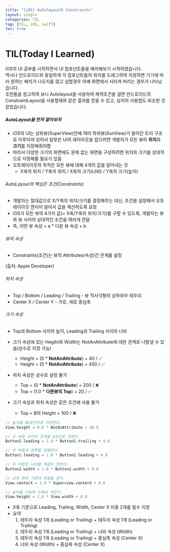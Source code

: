```yaml
---
title: "[iOS] Autolayout과 Constraints"
layout: single
categories: TIL
tag: [TIL, iOS, swift]
toc: true
---
```


# TIL(Today I Learned)

iOS의 UI 공부를 시작하면서 UI 컴포넌트들을 배치해보기 시작하였습니다. <br>
역시나 안드로이드와 동일하게 각 컴포넌트들의 위치를 드래그하여 지정하면 기기에 따라 원하는 배치가 나오지를 않고 심할경우 아예 화면에서 사라져 버리는 경우가 나타났습니다. <br>
조언들을 참고하여 보니 Autolayout을 사용하여 제약조건을 걸면 안드로이드의 ConstraintLayout을 사용할때와 같은 결과를 얻을 수 있고, 심지어 사용법도 비슷한 것 같았습니다.

##### AutoLayout을 먼저 알아보자
* iOS의 UI는 상위뷰(SuperView)안에 여러 하위뷰(SunView)가 들어간 트리 구조로 이루어져 있어서 알맞은 UI의 레이아웃을 잡으려면 개발자가 모든 뷰의 **위치**와 **크기**를 지정해줘야함
* 따라서 다양한 크기의 화면에도 문제 없는 화면을 구성하려면 위치와 크기를 상대적으로 지정해줄 필요가 있음
* 오토레이아웃의 목적은 모든 뷰에 대해 4개의 값을 알아내는 것
    - X축의 위치 / Y축의 위치 / X축의 크기(너비) / Y축의 크기(높이)

###### AutoLayout의 핵심은 조건(Constraints)
* 개발자는 절대값으로 X/Y축의 위치/크기를 결정해주는 대신, 조건을 설정해서 오토레이아웃 엔지이 알아서 값을 계산하도록 요청
* iOS가 모든 뷰의 4가지 값(= X축/Y축의 위치/크기)를 구할 수 있도록,
개발자는 뷰와 뷰 사이의 상대적인 조건을 여러개 전달
* 즉, 어떤 뷰 속성 = a * 다른 뷰 속성 + b

###### 뷰의 속성
* Constraints(조건)는 뷰의 Attributes(속성)간 관계를 설정

(출처: Apple Developer)


###### 위치 속성
* Top / Bottom / Leading / Trailing - 뷰 직사각형의 상하좌우 테두리
* Center X / Center Y - 가로, 세로 중심축

###### 크기 속성
* Top과 Bottom 사이의 높이, Leading과 Trailing 사이의 너비
* 크기 속성에 있는 Hegiht와 Width는 NotAnAttribute에 대한 관계로 나탈낼 수 있음(상수로 지정 가능)
    - Height = (0 * **NotAnAttribute**) + 40 / ✅
    - Height = (0 * **NotAnAttribute**) + 450  / ✅

* 위치 속성은 상수로 설정 불가
    - Top = (0 * **NotAnAttribute**) + 200 / ❌
    - Top = (1.0 * **다른뷰의 Top**) + 20 / ✅

* 크기 속성과 위치 속성은 같은 조건에 사용 불가
    - Top = B의 Height + 100 / ❌
```swift
// 높이를 40포인트로 지정한다.
View.height = 0.0 * NotAnAttribute + 40.0

// 두 버튼 사이의 간격을 8포인트 띄운다.
Button2.leading = 1.0 * Button1.trailing + 8.0

// 두 버튼의 왼쪽을 정렬한다.
Button1.leading = 1.0 * Button2.leading + 0.0

// 두 버튼의 너비를 똑같이 만든다.
Button1.width = 1.0 * Button2.width + 0.0

// 상위 뷰와 가운데 정렬을 한다.
View.centerX = 1.0 * Superview.centerX + 0.0

// 높이를 너비의 두배로 만든다.
View.height = 2.0 * View.width + 0.0
```
* X축 기준으로 Leading, Trailing, Width, Center X 이중 2개를 필수 지정
* 요약
    1. 테두리 속성 1개 (Leading or Trailing) + 테두리 속성 1개 (Leading or Trailing)
    2. 테두리 속성 1개 (Leading or Trailing) + 너비 속성 (Width)
    3. 테두리 속성 1개 (Leading or Trailing) + 중심축 속성 (Center X)
    4. 너비 속성 (Width) + 중심축 속성 (Center X)